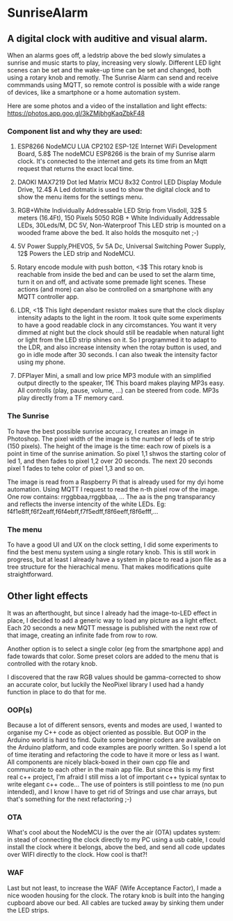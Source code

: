 # SunriseAlarm

## A digital clock with auditive and visual alarm.

When an alarms goes off, a ledstrip above the bed slowly simulates a sunrise and music starts to play, increasing very slowly.
Different LED light scenes can be set and the wake-up time can be set and changed, both using a rotary knob and remotly. 
The Sunrise Alarm can send and receive commmands using MQTT, so remote control is possible with a wide range of devices, like a smartphone or a home automation system.

Here are some photos and a video of the installation and light effects: https://photos.app.goo.gl/3kZMjbhgKaqZbkF48

### Component list and why they are used:

1.  ESP8266 NodeMCU LUA CP2102 ESP-12E Internet WiFi Development Board, 5.8$
    The nodeMCU ESP8266 is the brain of my Sunrise alarm clock. 
    It's connected to the internet and gets its time from an Mqtt request that returns the exact local time.

2.  DAOKI MAX7219 Dot led Matrix MCU 8x32 Control LED Display Module Drive, 12.4$
    A Led dotmatix is used to show the digital clock and to show the menu items for the settings menu.

3.  RGB+White Individually Addressable LED Strip from Visdoll, 32$
    5 meters (16.4Ft), 150 Pixels 5050 RGB + White Individually Addressable LEDs, 30Leds/M, DC 5V, Non-Waterproof
    This LED strip is mounted on a wooded frame above the bed. It also holds the mosquito net ;-)

4.  5V Power Supply,PHEVOS, 5v 5A Dc, Universal Switching Power Supply, 12$
    Powers the LED strip and NodeMCU.

5.  Rotary encode module with push botton, <3$
    This rotary knob is reachable from inside the bed and can be used to set the alarm time, turn it on and off, and activate some premade light scenes. 
    These actions (and more) can also be controlled on a smartphone with any MQTT controller app.

6.  LDR, <1$
    This light dependant resistor makes sure that the clock display intensity adapts to the light in the room.
    It took quite some experiments to have a good readable clock in any circomstances. 
    You want it very dimmed at night but the clock should still be readable when natural light or light from the LED strip shines on it. So I programmed it to adapt to the LDR, and also increase intensity when the rotay button is used, and go in idle mode after 30 seconds.
    I can also tweak the intensity factor using my phone.

7.  DFPlayer Mini, a small and low price MP3 module with an simplified output directly to the speaker, 11€ 
    This board makes playing MP3s easy. All controlls (play, pause, volume, ...) can be steered from code. 
    MP3s play directly from a TF memory card.

### The Sunrise
To have the best possible sunrise accuracy, I creates an image in Photoshop. The pixel width of the image is the number of leds of te strip (150 pixels). The height of the image is the time: each row of pixels is a point in time of the sunrise animation. 
So pixel 1,1 shwos the starting color of led 1, and then fades to pixel 1,2 over 20 seconds. The next 20 seconds pixel 1 fades to tehe color of pixel 1,3 and so on.

 The image is read from a Raspberry Pi that is already used for my dyi home automation. Using MQTT I request to read the n-th pixel row of the image. One row contains: rrggbbaa,rrggbbaa, ... The aa is the png transparancy and reflects the inverse intencity of the white LEDs. Eg: f4f1e8ff,f6f2eaff,f6f4ebff,f7f5edff,f8f6eeff,f8f6efff,...

### The menu
To have a good UI and UX on the clock setting, I did some experiments to find the best menu system using a single rotary knob. This is still work in progress, but at least I already have a system in place to read a json file as a tree structure for the hierachical menu. That makes modifications quite straightforward.

 ## Other light effects
 It was an afterthought, but since I already had the image-to-LED effect in place, I decided to add a generic way to load any picture as a light effect. Each 20 seconds a new MQTT message is published with the next row of that image, creating an infinite fade from row to row.

 Another option is to select a single color (eg from the smartphone app) and fade towards that color. Some preset colors are added to the menu that is controlled with the rotary knob.

I discovered that the raw RGB values should be gamma-corrected to show an accurate color, but luckily the NeoPixel library I used had a handy function in place to do that for me.

### OOP(s)
Because a lot of different sensors, events and modes are used, I wanted to organise my C++ code as object oriented as possible. But OOP in the Arduino world is hard to find. Quite some beginner coders are available on the Arduino platform, and code examples are poorly written. So I spend a lot of time iterating and refactoring the code to have it more or less as I want. All components are nicely black-boxed in their own cpp file and communicate to each other in the main app file. But since this is my first real c++ project, I'm afraid I still miss a lot of important c++ typical syntax to write elegant c++ code...  The use of pointers is still pointless to me (no pun intended), and I know I have to get rid of Strings and use char arrays, but that's something for the next refactoring ;-)

### OTA
What's cool about the NodeMCU is the over the air (OTA) updates system: in stead of connecting the clock directly to my PC using a usb cable, I could install the clock where it belongs, above the bed, and send all code updates over WIFI directly to the clock. How cool is that?! 

### WAF
Last but not least, to increase the WAF (Wife Acceptance Factor), I made a nice wooden housing for the clock. The rotary knob is built into the hanging cupboard above our bed. All cables are tucked away by sinking them under the LED strips. 